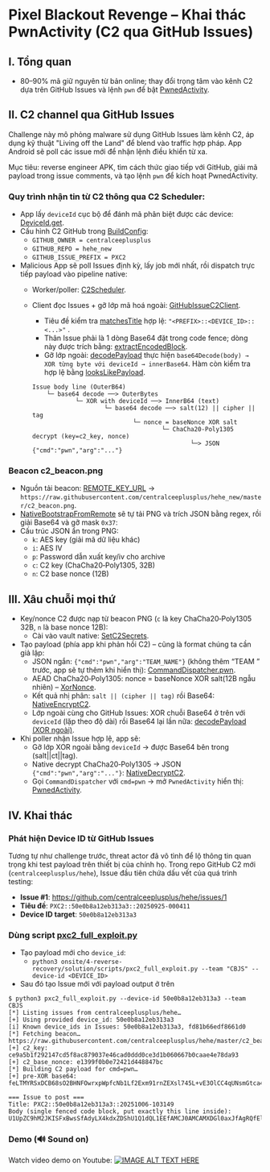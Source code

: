 # Pixel Blackout Revenge – Khai thác PwnActivity (C2 qua GitHub Issues)

## I. Tổng quan

- 80–90% mã giữ nguyên từ bản online; thay đổi trọng tâm vào kênh C2 dựa trên GitHub Issues và lệnh `pwn` để bật [PwnedActivity](/onsite/4-reverse-recovery/challenge/app/src/main/java/com/example/pixelblackout/activities/PwnedActivity.kt#L1).

## II. C2 channel qua GitHub Issues

Challenge này mô phỏng malware sử dụng GitHub Issues làm kênh C2, áp dụng kỹ thuật "Living off the Land" để blend vào traffic hợp pháp. App Android sẽ poll các issue mới để nhận lệnh điều khiển từ xa.

Mục tiêu: reverse engineer APK, tìm cách thức giao tiếp với GitHub, giải mã payload trong issue comments, và tạo lệnh `pwn` để kích hoạt PwnedActivity.

### Quy trình nhận tin từ C2 thông qua C2 Scheduler:

- App lấy `deviceId` cục bộ để đánh mã phân biệt được các device: [DeviceId.get](/onsite/4-reverse-recovery/challenge/app/src/main/java/com/example/pixelblackout/c2/DeviceId.kt#L13).
- Cấu hình C2 GitHub trong [BuildConfig](/onsite/4-reverse-recovery/challenge/app/build.gradle#L28):
  - `GITHUB_OWNER = centralceeplusplus`
  - `GITHUB_REPO = hehe_new`
  - `GITHUB_ISSUE_PREFIX = PXC2`
- Malicious App sẽ poll Issues định kỳ, lấy job mới nhất, rồi dispatch trực tiếp payload vào pipeline native:
  - Worker/poller: [C2Scheduler](/onsite/4-reverse-recovery/challenge/app/src/main/java/com/example/pixelblackout/c2/C2Scheduler.kt#L1).
  - Client đọc Issues + gỡ lớp mã hoá ngoài: [GitHubIssueC2Client](/onsite/4-reverse-recovery/challenge/app/src/main/java/com/example/pixelblackout/c2/GitHubIssueC2Client.kt#L12).
    - Tiêu đề kiểm tra [matchesTitle](/onsite/4-reverse-recovery/challenge/app/src/main/java/com/example/pixelblackout/c2/GitHubIssueC2Client.kt#L112) hợp lệ: `"<PREFIX>::<DEVICE_ID>::<...>"` .
    - Thân Issue phải là 1 dòng Base64 đặt trong code fence; dòng này được trích bằng: [extractEncodedBlock](/onsite/4-reverse-recovery/challenge/app/src/main/java/com/example/pixelblackout/c2/GitHubIssueC2Client.kt#L121).
    - Gỡ lớp ngoài: [decodePayload](/onsite/4-reverse-recovery/challenge/app/src/main/java/com/example/pixelblackout/c2/GitHubIssueC2Client.kt#L149) thực hiện `base64Decode(body) → XOR từng byte với deviceId → innerBase64`. Hàm còn kiểm tra hợp lệ bằng [looksLikePayload](/onsite/4-reverse-recovery/challenge/app/src/main/java/com/example/pixelblackout/c2/GitHubIssueC2Client.kt#L169).

    ```
    Issue body line (OuterB64)
        └─ base64 decode ──> OuterBytes
                └─ XOR with deviceId ──> InnerB64 (text)
                        └─ base64 decode ──> salt(12) || cipher || tag
                                └─ nonce = baseNonce XOR salt
                                        └─ ChaCha20-Poly1305 decrypt (key=c2_key, nonce)
                                                └─> JSON {"cmd":"pwn","arg":"..."}
    ```

### Beacon c2_beacon.png

- Nguồn tải beacon: [REMOTE_KEY_URL](/onsite/4-reverse-recovery/challenge/app/build.gradle#L31) → `https://raw.githubusercontent.com/centralceeplusplus/hehe_new/master/c2_beacon.png`.
- [NativeBootstrapFromRemote](/onsite/4-reverse-recovery/challenge/app/src/main/cpp/crypto_bridge.cpp#L47) sẽ tự tải PNG và trích JSON bằng regex, rồi giải Base64 và gỡ mask `0x37`:
- Cấu trúc JSON ẩn trong PNG:
  - `k`: AES key (giải mã dữ liệu khác)
  - `i`: AES IV
  - `p`: Password dẫn xuất key/iv cho archive
  - `c`: C2 key (ChaCha20‑Poly1305, 32B)
  - `n`: C2 base nonce (12B)


## III. Xâu chuỗi mọi thứ

- Key/nonce C2 được nạp từ beacon PNG (`c` là key ChaCha20‑Poly1305 32B, `n` là base nonce 12B):
  - Cài vào vault native: [SetC2Secrets](/onsite/4-reverse-recovery/challenge/app/src/main/cpp/crypto_bridge.cpp#L591).
- Tạo payload (phía app khi phản hồi C2) – cũng là format chúng ta cần giả lập:
  - JSON ngắn: `{"cmd":"pwn","arg":"TEAM_NAME"}` (không thêm “TEAM ” trước, app sẽ tự thêm khi hiển thị): [CommandDispatcher.pwn](/onsite/4-reverse-recovery/challenge/app/src/main/java/com/example/pixelblackout/managers/CommandDispatcher.kt#L66).
  - AEAD ChaCha20‑Poly1305: nonce = baseNonce XOR salt(12B ngẫu nhiên) – [XorNonce](/onsite/4-reverse-recovery/challenge/app/src/main/cpp/crypto_bridge.cpp#L533).
  - Kết quả nhị phân: `salt || (cipher || tag)` rồi Base64: [NativeEncryptC2](/onsite/4-reverse-recovery/challenge/app/src/main/cpp/crypto_bridge.cpp#L709).
  - Lớp ngoài cùng cho GitHub Issues: XOR chuỗi Base64 ở trên với `deviceId` (lặp theo độ dài) rồi Base64 lại lần nữa: [decodePayload (XOR ngoài)](/onsite/4-reverse-recovery/challenge/app/src/main/java/com/example/pixelblackout/c2/GitHubIssueC2Client.kt#L149).
- Khi poller nhận Issue hợp lệ, app sẽ:
  - Gỡ lớp XOR ngoài bằng `deviceId` → được Base64 bên trong (salt||ct||tag).
  - Native decrypt ChaCha20‑Poly1305 → JSON `{"cmd":"pwn","arg":"..."}`: [NativeDecryptC2](/onsite/4-reverse-recovery/challenge/app/src/main/cpp/crypto_bridge.cpp#L745).
  - Gọi `CommandDispatcher` với `cmd=pwn` → mở `PwnedActivity` hiển thị: [PwnedActivity](/onsite/4-reverse-recovery/challenge/app/src/main/java/com/example/pixelblackout/activities/PwnedActivity.kt#L1).


## IV. Khai thác 

### Phát hiện Device ID từ GitHub Issues

Tương tự như challenge trước, threat actor đã vô tình để lộ thông tin quan trọng khi test payload trên thiết bị của chính họ. Trong repo GitHub C2 mới (`centralceeplusplus/hehe`), Issue đầu tiên chứa dấu vết của quá trình testing:

- **Issue #1**: https://github.com/centralceeplusplus/hehe/issues/1
- **Tiêu đề**: `PXC2::50e0b8a12eb313a3::20250925-000411`
- **Device ID target**: `50e0b8a12eb313a3`

### Dùng script [pxc2_full_exploit.py](/onsite/4-reverse-recovery/solution/scripts/pxc2_full_exploit.py)
- Tạo payload mới cho `device_id`:
  - `python3 onsite/4-reverse-recovery/solution/scripts/pxc2_full_exploit.py --team "CBJS" --device-id <DEVICE_ID> `
- Sau đó tạo Issue mới với payload output ở trên

```
$ python3 pxc2_full_exploit.py --device-id 50e0b8a12eb313a3 --team CBJS
[*] Listing issues from centralceeplusplus/hehe…
[+] Using provided device_id: 50e0b8a12eb313a3
[i] Known device_ids in Issues: 50e0b8a12eb313a3, fd81b66edf8661d0
[*] Fetching beacon… https://raw.githubusercontent.com/centralceeplusplus/hehe/master/c2_beacon.png
[+] c2_key: ce9a5b1f292147cd5f8ac879037e46cad0ddd0ce3d1b060667b0caae4e78da93
[+] c2_base_nonce: e1399f0b0e72421d448847bc
[*] Building C2 payload for cmd=pwn…
[+] pre‑XOR base64: feLTMYRSxDCB68sO2BHNFOwrxpWpfcNb1Lf2Exm91rnZEXsl745L+vE3OlCC4qUNsmGtca4+

=== Issue to post ===
Title: PXC2::50e0b8a12eb313a3::20251006-103149
Body (single fenced code block, put exactly this line inside):
U1UpZC9hM2JKISFxBwsSfAdyLX4kdxZDShU1Q1dQL1EEfAMCJ0AMCAMXDGl0axJfAgRQfElOJAJ9CSFwBUI0fUZdIkQBWVUa
```

### Demo (🔊 Sound on)

Watch video demo on Youtube: 
[![IMAGE ALT TEXT HERE](https://img.youtube.com/vi/rQQuC422_V8/0.jpg)](https://www.youtube.com/watch?v=rQQuC422_V8)
